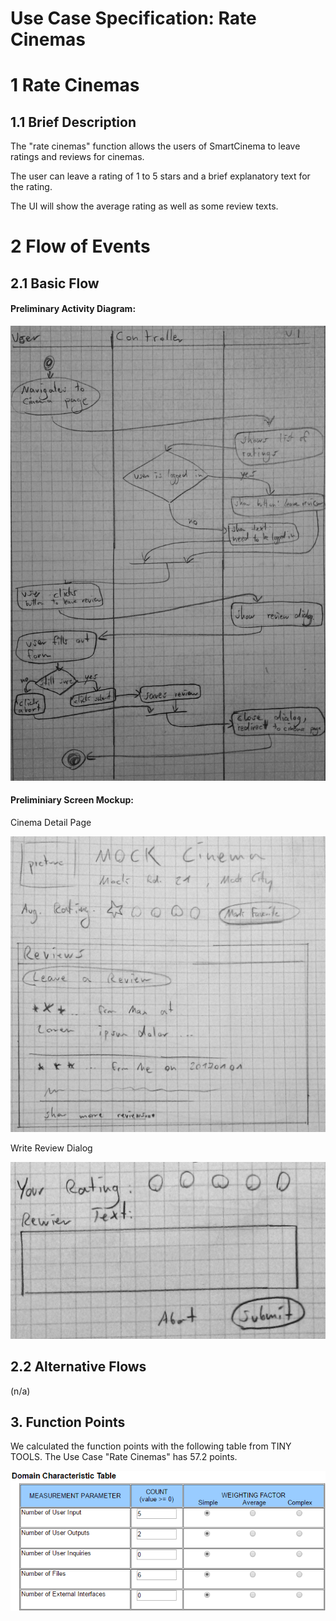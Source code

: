 # Use Case Specification: Rate Cinemas

# 1 Rate Cinemas
## 1.1 Brief Description

The "rate cinemas" function allows the users of SmartCinema to leave ratings and reviews for cinemas.

The user can leave a rating of 1 to 5 stars and a brief explanatory text for the rating.

The UI will show the average rating as well as some review texts.

# 2 Flow of Events

## 2.1 Basic Flow

#### Preliminary Activity Diagram:

![activity diagram](rate%20cinemas/flow.jpg)

#### Preliminiary Screen Mockup:

Cinema Detail Page

![cinema page](rate%20cinemas/cinema%20page.jpg)

Write Review Dialog

![review dialog](rate%20cinemas/write%20review.jpg)

## 2.2 Alternative Flows

(n/a)

## 3. Function Points

We calculated the function points with the following table from TINY TOOLS. The Use Case "Rate Cinemas" has
57.2 points.

![functionpoints]

<!-- Link definitions -->
[functionpoints]: ../TinyTools%20Functionpoints/rate_cinemas_charTable.PNG
